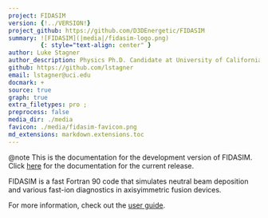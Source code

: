 ```yaml
---
project: FIDASIM
version: {!../VERSION!}
project_github: https://github.com/D3DEnergetic/FIDASIM
summary: ![FIDASIM](|media|/fidasim-logo.png)
         {: style="text-align: center" }
author: Luke Stagner
author_description: Physics Ph.D. Candidate at University of California, Irvine
github: https://github.com/lstagner
email: lstagner@uci.edu
docmark: +
source: true
graph: true
extra_filetypes: pro ;
preprocess: false
media_dir: ./media
favicon: ./media/fidasim-favicon.png
md_extensions: markdown.extensions.toc
---
```


@note 
This is the documentation for the development version of FIDASIM.
Click [here](./release-1.0/index.html) for the documentation for the current release.

FIDASIM is a fast Fortran 90 code that simulates neutral beam deposition and various fast-ion diagnostics in axisyimmetric fusion devices. 

For more information, check out the [user guide](./page/index.html).
